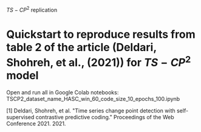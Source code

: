 $TS-CP^2$ replication

# Quickstart to reproduce results from table 2 of the article (Deldari, Shohreh, et al., (2021)) for $TS-CP^2$ model
Open and run all in Google Colab notebooks:
TSCP2_dataset_name_HASC_win_60_code_size_10_epochs_100.ipynb

[1] Deldari, Shohreh, et al. "Time series change point detection with self-supervised contrastive predictive coding." Proceedings of the Web Conference 2021. 2021.

